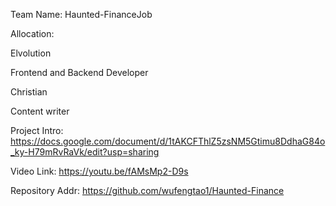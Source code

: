 Team Name: Haunted-FinanceJob 

Allocation: 

Elvolution

Frontend and Backend Developer

Christian

Content writer

Project Intro: https://docs.google.com/document/d/1tAKCFThlZ5zsNM5Gtimu8DdhaG84o_ky-H79mRvRaVk/edit?usp=sharing

Video Link: https://youtu.be/fAMsMp2-D9s

Repository Addr: https://github.com/wufengtao1/Haunted-Finance